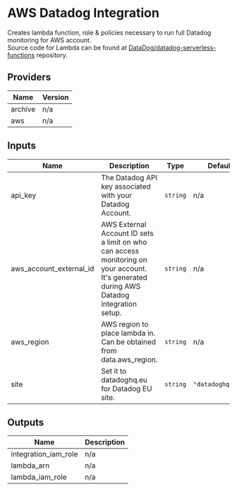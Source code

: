# AWS Datadog Integration  
Creates lambda function, role & policies necessary to run full Datadog monitoring for AWS account.  
Source code for Lambda can be found at [DataDog/datadog-serverless-functions](https://github.com/DataDog/datadog-serverless-functions/tree/master/aws/logs_monitoring) repository.

## Providers

| Name | Version |
|------|---------|
| archive | n/a |
| aws | n/a |

## Inputs

| Name | Description | Type | Default | Required |
|------|-------------|------|---------|:-----:|
| api\_key | The Datadog API key associated with your Datadog Account. | `string` | n/a | yes |
| aws\_account\_external\_id | AWS External Account ID sets a limit on who can access monitoring on your account. It's generated during AWS Datadog integration setup. | `string` | n/a | yes |
| aws\_region | AWS region to place lambda in. Can be obtained from data.aws\_region. | `string` | n/a | yes |
| site | Set it to datadoghq.eu for Datadog EU site. | `string` | `"datadoghq.com"` | no |

## Outputs

| Name | Description |
|------|-------------|
| integration\_iam\_role | n/a |
| lambda\_arn | n/a |
| lambda\_iam\_role | n/a |

